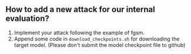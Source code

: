 ## How to add a new attack for our internal evaluation?

1. Implement your attack following the example of fgsm.
2. Append some code in `download_checkpoints.sh` for downloading the target model. (Please don't submit the model checkpoint file to github)
